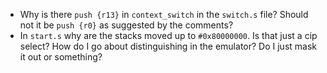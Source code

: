 - Why is there `push {r13}` in `context_switch` in the `switch.s` file? Should not it be `push {r0}` as suggested by the comments?
- In `start.s` why are the stacks moved up to `#0x80000000`. Is that just a cip select? How do I go about distinguishing in the emulator? Do I just mask it out or something?
